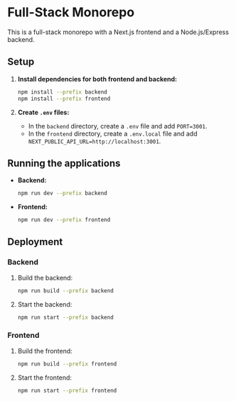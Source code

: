 # Full-Stack Monorepo

This is a full-stack monorepo with a Next.js frontend and a Node.js/Express backend.

## Setup

1. **Install dependencies for both frontend and backend:**
   ```bash
   npm install --prefix backend
   npm install --prefix frontend
   ```

2. **Create `.env` files:**
   - In the `backend` directory, create a `.env` file and add `PORT=3001`.
   - In the `frontend` directory, create a `.env.local` file and add `NEXT_PUBLIC_API_URL=http://localhost:3001`.

## Running the applications

- **Backend:**
  ```bash
  npm run dev --prefix backend
  ```

- **Frontend:**
  ```bash
  npm run dev --prefix frontend
  ```

## Deployment

### Backend

1. Build the backend:
   ```bash
   npm run build --prefix backend
   ```
2. Start the backend:
   ```bash
   npm run start --prefix backend
   ```

### Frontend

1. Build the frontend:
   ```bash
   npm run build --prefix frontend
   ```
2. Start the frontend:
   ```bash
   npm run start --prefix frontend
   ```
